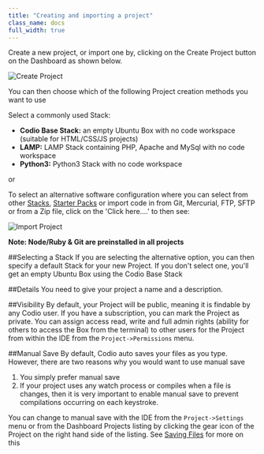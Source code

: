 ```yaml
---
title: "Creating and importing a project"
class_name: docs
full_width: true
---
```


Create a new project, or import one by, clicking on the Create Project button on the Dashboard as shown below.

![Create Project](/img/docs/project_create.png)

You can then choose which of the following Project creation methods you want to use

Select a commonly used Stack:

- **Codio Base Stack:** an empty Ubuntu Box with no code workspace (suitable for HTML/CSS/JS projects)
- **LAMP:** LAMP Stack containing PHP, Apache and MySql with no code workspace
- **Python3:** Python3 Stack with no code workspace

or 

To select an alternative software configuration where you can select from other [Stacks](/docs/dashboard/stacks/), [Starter Packs](/docs/dashboard/stacks/)  or import code in from Git, Mercurial, FTP, SFTP or from a Zip file, click on the 'Click here....' to then see: 

![Import Project](/img/docs/project_create_other.png)


**Note: Node/Ruby & Git are preinstalled in all projects**

##Selecting a Stack
If you are selecting the alternative option, you can then specify a default Stack for your new Project. If you don't select one, you'll get an empty Ubuntu Box using the Codio Base Stack

##Details
You need to give your project a name and a description.


##Visibility
By default, your Project will be public, meaning it is findable by any Codio user. If you have a subscription, you can mark the Project as private. You can assign access read, write and full admin rights (ability for others to access the Box from the terminal) to other users for the Project from within the IDE from the `Project->Permissions` menu.

##Manual Save
By default, Codio auto saves your files as you type. However, there are two reasons why you would want to use manual save

1. You simply prefer manual save
2. If your project uses any watch process or compiles when a file is changes, then it is very important to enable manual save to prevent compilations occurring on each keystroke.

You can change to manual save with the IDE from the `Project->Settings` menu or from the Dashboard Projects listing by clicking the gear icon of the Project on the right hand side of the listing. See [Saving Files](/docs/ide/features/saving/) for more on this
